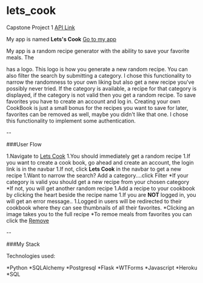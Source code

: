 # lets_cook
Capstone Project 1
[API Link](https://www.themealdb.com/api.php)

My app is named **Lets's Cook**
[Go to my app](https://lj-lets-cook.herokuapp.com/)

My app is a random recipe generator with the ability to save your favorite meals. The <nav> has a logo. This logo is how you generate a new random recipe. You can also filter the search by submitting a category.
I chose this functionality to narrow the randomness to your own liking but also get a new recipe you've possibly never tried. 
If the category is available, a recipe for that category is displayed, if the category is not valid then you get a random recipe. 
To save favorites you have to create an account and log in.
Creating your own CookBook is just a small bonus for the recipes you want to save for later, favorites can be removed as well, maybe you didn't like that one. I chose this functionality to implement some authentication. 

--

###User Flow

1.Navigate to [Lets Cook](https://lj-lets-cook.herokuapp.com/)
1.You should immediately get a random recipe
1.If you want to create a cook book, go ahead and create an account, the login link is in the navbar
1.If not, click **Lets Cook** in the navbar to get a new recipe
1.Want to narrow the search? Add a category....click Filter
    *If your category is valid you should get a new recipe from your chosen category
    *If not, you will get another random recipe
1.Add a recipe to your cookbook by clicking the heart beside the recipe name
1.If you are **NOT** logged in, you will get an error message..
1.Logged in users will be redirected to their cookbook where they can see thumbnails of all their favorites.
    *Clicking an image takes you to the full recipe
    *To remoe meals from favorites you can click the [Remove]()

--

###My Stack

Technologies used:

*Python
*SQLAlchemy
*Postgresql
*Flask
*WTForms
*Javascript
*Heroku
*SQL

